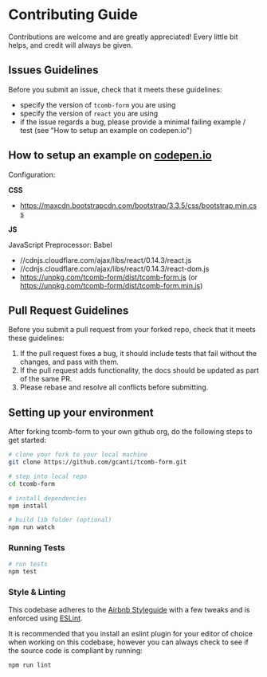 # Contributing Guide

Contributions are welcome and are greatly appreciated! Every little bit helps, and credit will
always be given.

## Issues Guidelines

Before you submit an issue, check that it meets these guidelines:

- specify the version of `tcomb-form` you are using
- specify the version of `react` you are using
- if the issue regards a bug, please provide a minimal failing example / test (see "How to setup an example on codepen.io")

## How to setup an example on [codepen.io](http://codepen.io/)

Configuration:

**CSS**

- https://maxcdn.bootstrapcdn.com/bootstrap/3.3.5/css/bootstrap.min.css

**JS**

JavaScript Preprocessor: Babel

- //cdnjs.cloudflare.com/ajax/libs/react/0.14.3/react.js
- //cdnjs.cloudflare.com/ajax/libs/react/0.14.3/react-dom.js
- https://unpkg.com/tcomb-form/dist/tcomb-form.js (or https://unpkg.com/tcomb-form/dist/tcomb-form.min.js)

## Pull Request Guidelines

Before you submit a pull request from your forked repo, check that it meets these guidelines:

1. If the pull request fixes a bug, it should include tests that fail without the changes, and pass
with them.
2. If the pull request adds functionality, the docs should be updated as part of the same PR.
3. Please rebase and resolve all conflicts before submitting.

## Setting up your environment

After forking tcomb-form to your own github org, do the following steps to get started:

```sh
# clone your fork to your local machine
git clone https://github.com/gcanti/tcomb-form.git

# step into local repo
cd tcomb-form

# install dependencies
npm install

# build lib folder (optional)
npm run watch
```

### Running Tests

```sh
# run tests
npm test
```

### Style & Linting

This codebase adheres to the [Airbnb Styleguide](https://github.com/airbnb/javascript) with a few tweaks and is
enforced using [ESLint](http://eslint.org/).

It is recommended that you install an eslint plugin for your editor of choice when working on this
codebase, however you can always check to see if the source code is compliant by running:

```sh
npm run lint
```

